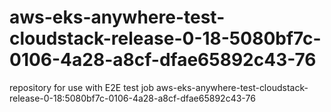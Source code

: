 # aws-eks-anywhere-test-cloudstack-release-0-18-5080bf7c-0106-4a28-a8cf-dfae65892c43-76
repository for use with E2E test job aws-eks-anywhere-test-cloudstack-release-0-18:5080bf7c-0106-4a28-a8cf-dfae65892c43-76
